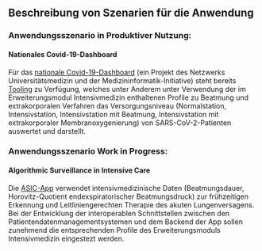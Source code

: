 ## Beschreibung von Szenarien für die Anwendung

### Anwendungsszenario in Produktiver Nutzung:
#### Nationales Covid-19-Dashboard
Für das [nationale Covid-19-Dashboard](https://coronadashboard.ukbonn.de/) (ein Projekt des Netzwerks Universitätsmedizin und der Medizininformatik-Initiative) steht bereits [Tooling](https://github.com/mwtek/dashboarddataprocessor) zu Verfügung, welches unter Anderem unter Verwendung der im Erweiterungsmodul Intensivmedizin enthaltenen Profile zu Beatmung und extrakorporalen Verfahren das Versorgungsniveau (Normalstation, Intensivstation, Intensivstation mit Beatmung, Intensivstation mit extrakorporaler Membranoxygenierung) von SARS-CoV-2-Patienten auswertet und darstellt.

### Anwendungsszenario Work in Progress:
#### Algorithmic Surveillance in Intensive Care

Die [ASIC-App]( https://www.medizininformatik-initiative.de/de/asic-algorithmische-ueberwachung-der-intensivversorgung) verwendet intensivmedizinische Daten (Beatmungsdauer, Horovitz-Quotient endexspiratorischer Beatmungsdruck) zur frühzeitigen Erkennung und Leitliniengerechten Therapie des akuten Lungenversagens. Bei der Entwicklung der interoperablen Schnittstellen zwischen den Patientendatenmanagementsystemen und dem Backend der App sollen zunehmend die entsprechenden Profile des Erweiterungsmoduls Intensivmedizin eingestezt werden.


